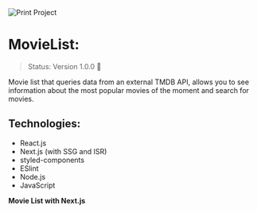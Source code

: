 <img src="https://images2.imgbox.com/f7/bf/ilGKjyYd_o.png" alt="Print Project" >

# MovieList:

> Status: Version 1.0.0 🚀

Movie list that queries data from an external TMDB API, allows you to see information about the most popular movies of the moment and search for movies.

## Technologies:
- React.js
- Next.js (with SSG and ISR)
- styled-components
- ESlint
- Node.js
- JavaScript

**Movie List with Next.js**
